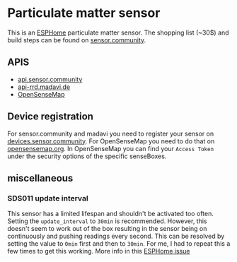 # Particulate matter sensor

This is an [ESPHome](https://esphome.io/) particulate matter sensor. The shopping list (~30$) and build steps can be found on [sensor.community](https://sensor.community/en/sensors/airrohr/).

## APIS
- [api.sensor.community](https://github.com/opendata-stuttgart/meta/wiki/EN-APIs)
- [api-rrd.madavi.de](https://github.com/opendata-stuttgart/meta/wiki/EN-APIs)
- [OpenSenseMap](https://docs.opensensemap.org/#api-Measurements-postNewMeasurements)

## Device registration
For sensor.community and madavi you need to register your sensor on [devices.sensor.community](https://devices.sensor.community/). For OpenSenseMap you need to do that on [opensensemap.org](https://opensensemap.org/account).
In OpenSenseMap you can find your `Access Token` under the security options of the specific senseBoxes.

## miscellaneous
### SDS011 update interval
This sensor has a limited lifespan and shouldn't be activated too often. Setting the `update_interval` to `30min` is recommended. However, this doesn't seem to work out of the box resulting in the sensor being on continuously and pushing readings every second. This can be resolved by setting the value to `0min` first and then to `30min`. For me, I had to repeat this a few times to get this working. More info in this [ESPHome issue](https://github.com/esphome/issues/issues/1144)

